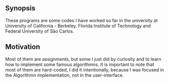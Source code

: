## Synopsis

These programs are some codes I have worked so far in the university at University of California - Berkeley,  Florida Institute of Technology and Federal University of São Carlos.

## Motivation

Most of them are assignments, but some I just did by curiosity and to learn how to implement some famous algorithmns.
It is important to note that most of them are hard-coded, I did it intentionally, because I was focused in the Algorithmn implementation, not in the user-interface.
